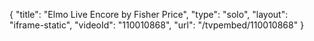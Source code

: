 {
    "title": "Elmo Live Encore by Fisher Price",
    "type": "solo",
    "layout": "iframe-static",
    "videoId": "110010868",
    "url": "\/tvpembed\/110010868"
}